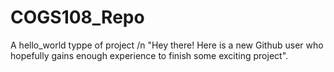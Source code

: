 # COGS108_Repo
A hello_world typpe of project
/n "Hey there! Here is a new Github user who hopefully gains enough experience to finish some exciting project".
